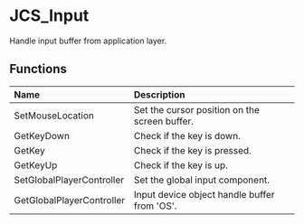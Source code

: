 # JCS_Input

Handle input buffer from application layer.

## Functions

| Name | Description |
|:---|:---|
| SetMouseLocation | Set the cursor position on the screen buffer. |
| GetKeyDown | Check if the key is down. |
| GetKey | Check if the key is pressed. |
| GetKeyUp | Check if the key is up. |
| SetGlobalPlayerController | Set the global input component. |
| GetGlobalPlayerController | Input device object handle buffer from 'OS'. |
